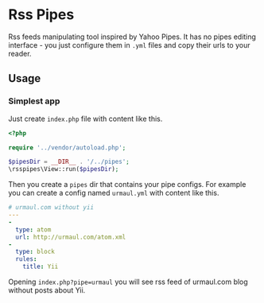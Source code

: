 # Rss Pipes

Rss feeds manipulating tool inspired by Yahoo Pipes. It has no pipes editing interface - you just configure them in `.yml` files and copy their urls to your reader.

## Usage

### Simplest app

Just create `index.php` file with content like this.

```php
<?php

require '../vendor/autoload.php';

$pipesDir = __DIR__ . '/../pipes';
\rsspipes\View::run($pipesDir);

```

Then you create a `pipes` dir that contains your pipe configs. For example you can create a config named `urmaul.yml` with content like this.

```yaml
# urmaul.com without yii
---
-
  type: atom
  url: http://urmaul.com/atom.xml
-
  type: block
  rules:
    title: Yii
```

Opening `index.php?pipe=urmaul` you will see rss feed of urmaul.com blog without posts about Yii.
